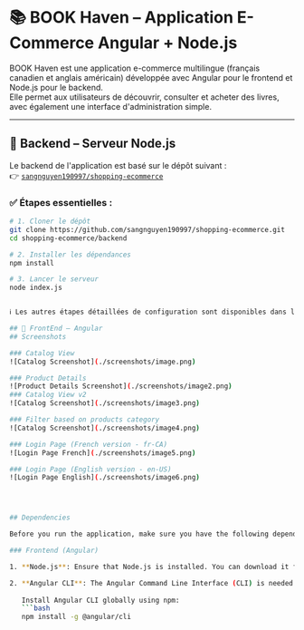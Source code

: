 # 📚 BOOK Haven – Application E-Commerce Angular + Node.js

BOOK Haven est une application e-commerce multilingue (français canadien et anglais américain) développée avec Angular pour le frontend et Node.js pour le backend.  
Elle permet aux utilisateurs de découvrir, consulter et acheter des livres, avec également une interface d'administration simple.

---

## 🔧 Backend – Serveur Node.js

Le backend de l'application est basé sur le dépôt suivant :  
👉 [`sangnguyen190997/shopping-ecommerce`](https://github.com/sangnguyen190997/shopping-ecommerce/tree/master/backend)

### ✅ Étapes essentielles :

```bash
# 1. Cloner le dépôt
git clone https://github.com/sangnguyen190997/shopping-ecommerce.git
cd shopping-ecommerce/backend

# 2. Installer les dépendances
npm install

# 3. Lancer le serveur
node index.js


ℹ️ Les autres étapes détaillées de configuration sont disponibles dans le README original du backend et dans le rapport fourni avec ce projet.

## 🔧 FrontEnd – Angular
## Screenshots

### Catalog View
![Catalog Screenshot](./screenshots/image.png)

### Product Details
![Product Details Screenshot](./screenshots/image2.png)
### Catalog View v2
![Catalog Screenshot](./screenshots/image3.png)

### Filter based on products category
![Catalog Screenshot](./screenshots/image4.png)

### Login Page (French version - fr-CA)
![Login Page French](./screenshots/image5.png)

### Login Page (English version - en-US)
![Login Page English](./screenshots/image6.png)




## Dependencies

Before you run the application, make sure you have the following dependencies installed:

### Frontend (Angular)

1. **Node.js**: Ensure that Node.js is installed. You can download it from [nodejs.org](https://nodejs.org/).

2. **Angular CLI**: The Angular Command Line Interface (CLI) is needed to manage the project.
   
   Install Angular CLI globally using npm:
   ```bash
   npm install -g @angular/cli
